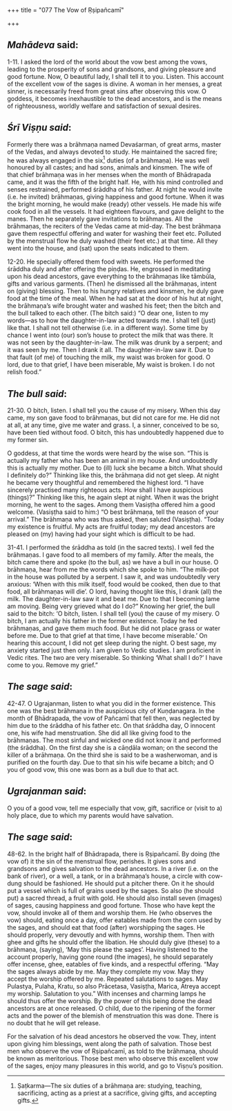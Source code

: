+++
title = "077 The Vow of Ṛṣipañcamī"

+++
 

## *Mahādeva* said:

1-11. I asked the lord of the world about the vow best among the vows, leading to the prosperity of sons and grandsons, and giving pleasure and good fortune. Now, O beautiful lady, I shall tell it to you. Listen. This account of the excellent vow of the sages is divine. A woman in her menses, a great sinner, is necessarily freed from great sins after observing this vow. O goddess, it becomes inexhaustible to the dead ancestors, and is the means of righteousness, worldly welfare and satisfaction of sexual desires.

## *Śrī Viṣṇu said*:

Formerly there was a brāhmaṇa named Devaśarman, of great arms, master of the Vedas, and always devoted to study. He maintained the sacred fire; he was always engaged in the six[^1] duties (of a brāhmaṇa). He was well honoured by all castes; and had sons, animals and kinsmen. The wife of that chief brāhmaṇa was in her menses when the month of Bhādrapada came, and it was the fifth of the bright half. He, with his mind controlled and senses restrained, performed śrāddha of his father. At night he would invite (i.e. he invited) brāhmaṇas, giving happiness and good fortune. When it was the bright morning, he would make (ready) other vessels. He made his wife cook food in all the vessels. It had eighteen flavours, and gave delight to the manes. Then he separately gave invitations to brāhmaṇas. All the brāhmaṇas, the reciters of the Vedas came at mid-day. The best brāhmaṇa gave them respectful offering and water for washing their feet etc. Polluted by the menstrual flow he duly washed (their feet etc.) at that time. All they went into the house, and (sat) upon the seats indicated to them.

[^1]:  Ṣaṭkarma—The six duties of a brāhmaṇa are: studying, teaching, sacrificing, acting as a priest at a sacrifice, giving gifts, and accepting gifts.

12-20. He specially offered them food with sweets. He performed the śrāddha duly and after offering the piṇḍas. He, engrossed in meditating upon his dead ancestors, gave everything to the brāhmaṇas like tāmbūla, gifts and various garments. (Then) he dismissed all the brāhmaṇas, intent on (giving) blessing. Then to his hungry relatives and kinsmen, he duly gave food at the time of the meal. When he had sat at the door of his hut at night, the brāhmaṇa’s wife brought water and washed his feet; then the bitch and the bull talked to each other. (The bitch said:) “O dear one, listen to my words—as to how the daughter-in-law acted towards me. I shall tell (just) like that. I shall not tell otherwise (i.e. in a different way). Some time by chance I went into (our) son’s house to protect the milk that was there. It was not seen by the daughter-in-law. The milk was drunk by a serpent; and it was seen by me. Then I drank it all. The daughter-in-law saw it. Due to that fault (of me) of touching the milk, my waist was broken for good. O lord, due to that grief, I have been miserable, My waist is broken. I do not relish food.”

## *The bull said*:

21-30. O bitch, listen. I shall tell you the cause of my misery. When this day came, my son gave food to brāhmaṇas, but did not care for me. He did not at all, at any time, give me water and grass. I, a sinner, conceived to be so, have been tied without food. O bitch, this has undoubtedly happened due to my former sin.

O goddess, at that time the words were heard by the wise son. “This is actually my father who has been an animal in my house. And undoubtedly this is actually my mother. Due to (ill) luck she became a bitch. What should I definitely do?” Thinking like this, the brāhmaṇa did not get sleep. At night he became very thoughtful and remembered the highest lord. “I have sincerely practised many righteous acts. How shall I have auspicious (things)?” Thinking like this, he again slept at night. When it was the bright morning, he went to the sages. Among them Vasiṣṭha offered him a good welcome. (Vasiṣṭha said to him:) “O best brāhmaṇa, tell the reason of your arrival.” The brāhmaṇa who was thus asked, then saluted (Vasiṣṭha). “Today my existence is fruitful. My acts are fruitful today; my dead ancestors are pleased on (my) having had your sight which is difficult to be had.

31-41. I performed the śrāddha as told (in the sacred texts). I well fed the brāhmaṇas. I gave food to all members of my family. After the meals, the bitch came there and spoke (to the bull, as) we have a bull in our house. O brāhmaṇa, hear from me the words which she spoke to him. “The milk-pot in the house was polluted by a serpent. I saw it, and was undoubtedly very anxious: ‘When with this milk itself, food would be cooked, then due to that food, all brāhmaṇas will die’. O lord, having thought like this, I drank (all) the milk. The daughter-in-law saw it and beat me. Due to that I becoming lame am moving. Being very grieved what do I do?” Knowing her grief, the bull said to the bitch: ‘O bitch, listen. I shall tell (you) the cause of my misery. O bitch, I am actually his father in the former existence. Today he fed brāhmaṇas, and gave them much food. But he did not place grass or water before me. Due to that grief at that time, I have become miserable.’ On hearing this account, I did not get sleep during the night. O best sage, my anxiety started just then only. I am given to Vedic studies. I am proficient in Vedic rites. The two are very miserable. So thinking ‘What shall I do?’ I have come to you. Remove my grief.”

## *The sage said*:

42-47. O Ugrajanman, listen to what you did in the former existence. This one was the best brāhmaṇa in the auspicious city of Kuṇḍanagara. In the month of Bhādrapada, the vow of Pañcamī that fell then, was neglected by him due to the śrāddha of his father etc. On that śrāddha day, O innocent one, his wife had menstruation. She did all like giving food to the brāhmaṇas. The most sinful and wicked one did not know it and performed (the śrāddha). On the first day she is a cāṇḍāla woman; on the second the killer of a brāhmaṇa. On the third she is said to be a washerwoman, and is purified on the fourth day. Due to that sin his wife became a bitch; and O you of good vow, this one was born as a bull due to that act.

## *Ugrajanman said*:

O you of a good vow, tell me especially that vow, gift, sacrifice or (visit to a) holy place, due to which my parents would have salvation.

## *The sage said*:

48-62. In the bright half of Bhādrapada, there is Ṛṣipañcamī. By doing (the vow of) it the sin of the menstrual flow, perishes. It gives sons and grandsons and gives salvation to the dead ancestors. In a river (i.e. on the bank of river), or a well, a tank, or in a brāhmaṇa’s house, a circle with cow-dung should be fashioned. He should put a pitcher there. On it he should put a vessel which is full of grains used by the sages. So also (he should put) a sacred thread, a fruit with gold. He should also install seven (images) of sages, causing happiness and good fortune. Those who have kept the vow, should invoke all of them and worship them. He (who observes the vow) should, eating once a day, offer eatables made from the corn used by the sages, and should eat that food (after) worshipping the sages. He should properly, very devoutly and with hymns, worship them. Then with ghee and gifts he should offer the libation. He should duly give (these) to a brāhmaṇa, (saying), ‘May this please the sages’. Having listened to the account properly, having gone round (the images), he should separately offer incense, ghee, eatables of five kinds, and a respectful offering. “May the sages always abide by me. May they complete my vow. May they accept the worship offered by me. Repeated salutations to sages. May Pulastya, Pulaha, Kratu, so also Prācetasa, Vasiṣṭha, Marica, Ātreya accept my worship. Salutation to you.” With incenses and charming lamps he should thus offer the worship. By the power of this being done the dead ancestors are at once released. O child, due to the ripening of the former acts and the power of the blemish of menstruation this was done. There is no doubt that he will get release.

For the salvation of his dead ancestors he observed the vow. They, intent upon giving him blessings, went along the path of salvation. Those best men who observe the vow of Ṛṣipañcamī, as told to the brāhmaṇa, should be known as meritorious. Those best men who observe this excellent vow of the sages, enjoy many pleasures in this world, and go to Viṣṇu’s position.



